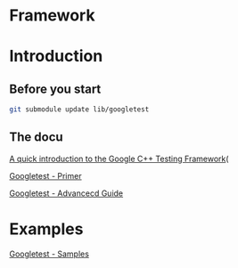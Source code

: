 # Framework

# Introduction
## Before you start
```bash
git submodule update lib/googletest
```

## The docu
[A quick introduction to the Google C++ Testing Framework](http://www.ibm.com/developerworks/aix/library/au-googletestingframework.html)(

[Googletest - Primer](https://github.com/google/googletest/blob/master/googletest/docs/Primer.md)

[Googletest - Advancecd Guide](https://github.com/google/googletest/blob/master/googletest/docs/AdvancedGuide.md)

# Examples

[Googletest - Samples](https://github.com/google/googletest/blob/master/googletest/docs/Samples.md)
